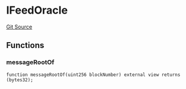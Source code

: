 # IFeedOracle
[Git Source](https://github.com/darwinia-network/ORMP/blob/4f7e50a941e561ca86840d800b02ebd892a72255/src/interfaces/IFeedOracle.sol)


## Functions
### messageRootOf


```solidity
function messageRootOf(uint256 blockNumber) external view returns (bytes32);
```

